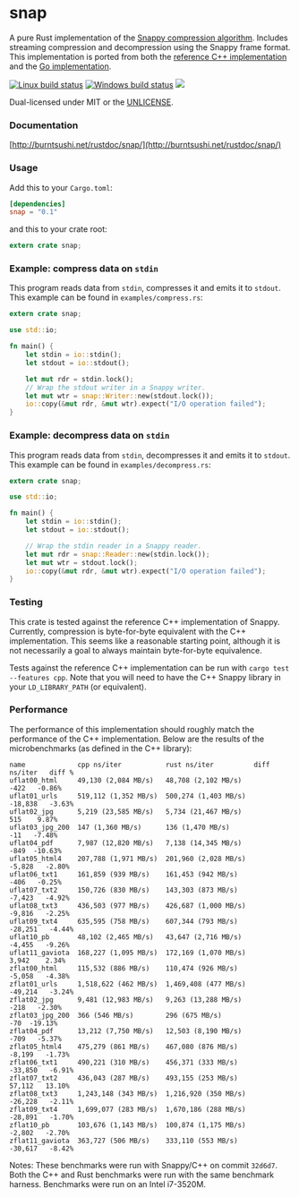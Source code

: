snap
====
A pure Rust implementation of the
[Snappy compression algorithm](http://google.github.io/snappy/).
Includes streaming compression and decompression using the Snappy frame format.
This implementation is ported from both the
[reference C++ implementation](https://github.com/google/snappy)
and the
[Go implementation](https://github.com/golang/snappy).

[![Linux build status](https://api.travis-ci.org/BurntSushi/snap.png)](https://travis-ci.org/BurntSushi/snap)
[![Windows build status](https://ci.appveyor.com/api/projects/status/github/BurntSushi/snap?svg=true)](https://ci.appveyor.com/project/BurntSushi/snap)
[![](http://meritbadge.herokuapp.com/snap)](https://crates.io/crates/snap)

Dual-licensed under MIT or the [UNLICENSE](http://unlicense.org).

### Documentation

[http://burntsushi.net/rustdoc/snap/](http://burntsushi.net/rustdoc/snap/)

### Usage

Add this to your `Cargo.toml`:

```toml
[dependencies]
snap = "0.1"
```

and this to your crate root:

```rust
extern crate snap;
```

### Example: compress data on `stdin`

This program reads data from `stdin`, compresses it and emits it to `stdout`.
This example can be found in `examples/compress.rs`:

```rust
extern crate snap;

use std::io;

fn main() {
    let stdin = io::stdin();
    let stdout = io::stdout();

    let mut rdr = stdin.lock();
    // Wrap the stdout writer in a Snappy writer.
    let mut wtr = snap::Writer::new(stdout.lock());
    io::copy(&mut rdr, &mut wtr).expect("I/O operation failed");
}
```

### Example: decompress data on `stdin`

This program reads data from `stdin`, decompresses it and emits it to `stdout`.
This example can be found in `examples/decompress.rs`:

```rust
extern crate snap;

use std::io;

fn main() {
    let stdin = io::stdin();
    let stdout = io::stdout();

    // Wrap the stdin reader in a Snappy reader.
    let mut rdr = snap::Reader::new(stdin.lock());
    let mut wtr = stdout.lock();
    io::copy(&mut rdr, &mut wtr).expect("I/O operation failed");
}
```

### Testing

This crate is tested against the reference C++ implementation of Snappy.
Currently, compression is byte-for-byte equivalent with the C++ implementation.
This seems like a reasonable starting point, although it is not necessarily
a goal to always maintain byte-for-byte equivalence.

Tests against the reference C++ implementation can be run with
`cargo test --features cpp`. Note that you will need to have the C++ Snappy
library in your `LD_LIBRARY_PATH` (or equivalent).

### Performance

The performance of this implementation should roughly match the performance
of the C++ implementation. Below are the results of the microbenchmarks (as
defined in the C++ library):

```
name             cpp ns/iter           rust ns/iter          diff ns/iter   diff %
uflat00_html     49,130 (2,084 MB/s)   48,708 (2,102 MB/s)           -422   -0.86%
uflat01_urls     519,112 (1,352 MB/s)  500,274 (1,403 MB/s)       -18,838   -3.63%
uflat02_jpg      5,219 (23,585 MB/s)   5,734 (21,467 MB/s)            515    9.87%
uflat03_jpg_200  147 (1,360 MB/s)      136 (1,470 MB/s)               -11   -7.48%
uflat04_pdf      7,987 (12,820 MB/s)   7,138 (14,345 MB/s)           -849  -10.63%
uflat05_html4    207,788 (1,971 MB/s)  201,960 (2,028 MB/s)        -5,828   -2.80%
uflat06_txt1     161,859 (939 MB/s)    161,453 (942 MB/s)            -406   -0.25%
uflat07_txt2     150,726 (830 MB/s)    143,303 (873 MB/s)          -7,423   -4.92%
uflat08_txt3     436,503 (977 MB/s)    426,687 (1,000 MB/s)        -9,816   -2.25%
uflat09_txt4     635,595 (758 MB/s)    607,344 (793 MB/s)         -28,251   -4.44%
uflat10_pb       48,102 (2,465 MB/s)   43,647 (2,716 MB/s)         -4,455   -9.26%
uflat11_gaviota  168,227 (1,095 MB/s)  172,169 (1,070 MB/s)         3,942    2.34%
zflat00_html     115,532 (886 MB/s)    110,474 (926 MB/s)          -5,058   -4.38%
zflat01_urls     1,518,622 (462 MB/s)  1,469,408 (477 MB/s)       -49,214   -3.24%
zflat02_jpg      9,481 (12,983 MB/s)   9,263 (13,288 MB/s)           -218   -2.30%
zflat03_jpg_200  366 (546 MB/s)        296 (675 MB/s)                 -70  -19.13%
zflat04_pdf      13,212 (7,750 MB/s)   12,503 (8,190 MB/s)           -709   -5.37%
zflat05_html4    475,279 (861 MB/s)    467,080 (876 MB/s)          -8,199   -1.73%
zflat06_txt1     490,221 (310 MB/s)    456,371 (333 MB/s)         -33,850   -6.91%
zflat07_txt2     436,043 (287 MB/s)    493,155 (253 MB/s)          57,112   13.10%
zflat08_txt3     1,243,148 (343 MB/s)  1,216,920 (350 MB/s)       -26,228   -2.11%
zflat09_txt4     1,699,077 (283 MB/s)  1,670,186 (288 MB/s)       -28,891   -1.70%
zflat10_pb       103,676 (1,143 MB/s)  100,874 (1,175 MB/s)        -2,802   -2.70%
zflat11_gaviota  363,727 (506 MB/s)    333,110 (553 MB/s)         -30,617   -8.42%
```

Notes: These benchmarks were run with Snappy/C++ on commit `32d6d7`. Both the
C++ and Rust benchmarks were run with the same benchmark harness. Benchmarks
were run on an Intel i7-3520M.
